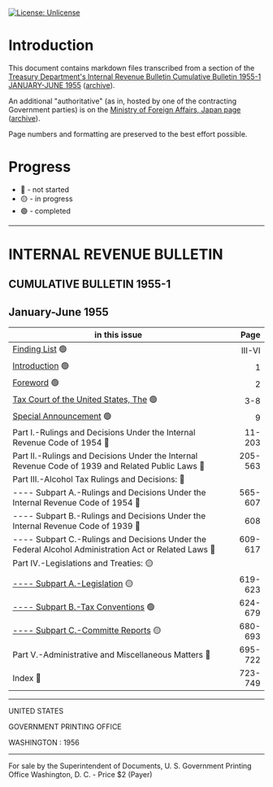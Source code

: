 [![License: Unlicense](https://img.shields.io/badge/license-Unlicense-blue.svg)](http://unlicense.org/)

# Introduction

This document contains markdown files transcribed from a section of the [Treasury Department's Internal Revenue Bulletin Cumulative Bulletin 1955-1 JANUARY-JUNE 1955](https://www.govinfo.gov/content/pkg/GOVPUB-T22-fdc2ce58a1cfd6cd3f7cdc35cb9793b5/pdf/GOVPUB-T22-fdc2ce58a1cfd6cd3f7cdc35cb9793b5-1.pdf) ([archive](https://archive.ph/lr8ut)).

An additional "authoritative" (as in, hosted by one of the contracting Government parties) is on the [Ministry of Foreign Affairs, Japan page](https://www.mofa.go.jp/mofaj/gaiko/treaty/pdfs/A-S38(3)-256.pdf) ([archive](https://archive.ph/oSQAU)).

Page numbers and formatting are preserved to the best effort possible.

# Progress

* 🔴 - not started
* 🟡 - in progress
* 🟢 - completed

---

# INTERNAL REVENUE BULLETIN
## CUMULATIVE BULLETIN 1955-1
## January-June 1955

| **in this issue** | Page |
| ----------------- | ---: |
| [Finding List](Finding%20List.md) 🟢 | III-VI |
| [Introduction](Introduction.md) 🟢 | 1 |
| [Foreword](Foreword.md) 🟢 | 2 |
| [Tax Court of the United States, The](Tax%20Court.md) 🟢 | 3-8 | 
| [Special Announcement](Special%20Announcement.md) 🟢 | 9 |
| Part I.-Rulings and Decisions Under the Internal Revenue Code of 1954 🔴 | 11-203 |
| Part II.-Rulings and Decisions Under the Internal Revenue Code of 1939 and Related Public Laws 🔴 | 205-563 |
| Part III.-Alcohol Tax Rulings and Decisions: 🔴 ||
| ---- Subpart A.-Rulings and Decisions Under the Internal Revenue Code of 1954 🔴 | 565-607 |
| ---- Subpart B.-Rulings and Decisions Under the Internal Revenue Code of 1939 🔴 | 608 |
| ---- Subpart C.-Rulings and Decisions Under the Federal Alcohol Administration Act or Related Laws 🔴 | 609-617 |
| Part IV.-Legislations and Treaties: 🟡 ||
| [---- Subpart A.-Legislation](Part%20IV.-Legislations%20and%20Treaties.Subpart%20A.-Legislation.md) 🟡 | 619-623 | 
| [---- Subpart B.-Tax Conventions](Part%20IV.-Legislations%20and%20Treaties.Subpart%20B.-Tax%20Conventions.md) 🟢 | 624-679 |
| [---- Subpart C.-Committe Reports](Part%20IV.-Legislations%20and%20Treaties.Subpart%20C.-Committe%20Reports.md) 🟡 | 680-693 |
| Part V.-Administrative and Miscellaneous Matters 🔴 | 695-722 |
| Index 🔴 | 723-749 |

---

UNITED STATES

GOVERNMENT PRINTING OFFICE

WASHINGTON : 1956

---

For sale by the Superintendent of Documents, U. S. Government Printing Office
Washington, D. C. - Price $2 (Payer)